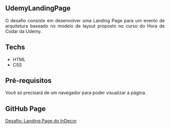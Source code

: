 ## UdemyLandingPage

<p align="justify">
  O desafio consiste em desenvolver uma Landing Page para um evento de arquitetura baseado no modelo de layout proposto no curso do Hora de Codar da Udemy.
</p>

## Techs
* HTML
* CSS

## Pré-requisitos

Você só precisará de um navegador para poder visualizar a página.

## GitHub Page

[Desafio: Landing Page do InDecor](https://tamirescalixto.github.io/UdemyLandingPage/)
